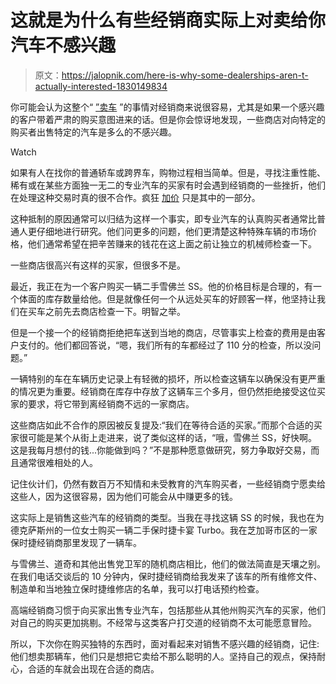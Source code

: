 # 这就是为什么有些经销商实际上对卖给你汽车不感兴趣

> 原文：<https://jalopnik.com/here-is-why-some-dealerships-aren-t-actually-interested-1830149834>

你可能会认为这整个“ [”卖车](https://jalopnik.com/c/car-buying) ”的事情对经销商来说很容易，尤其是如果一个感兴趣的客户带着严肃的购买意图进来的话。但是你会惊讶地发现，一些商店对向特定的购买者出售特定的汽车是多么的不感兴趣。

Watch

如果有人在找你的普通轿车或跨界车，购物过程相当简单。但是，寻找注重性能、稀有或在某些方面独一无二的专业汽车的买家有时会遇到经销商的一些挫折，他们在处理这种交易时真的很不合作。疯狂 [加价](https://jalopnik.com/the-age-of-insane-dodge-demon-markups-is-finally-upon-u-1821771857) 只是其中的一部分。

这种抵制的原因通常可以归结为这样一个事实，即专业汽车的认真购买者通常比普通人更仔细地进行研究。他们问更多的问题，他们更清楚这种特殊车辆的市场价格，他们通常希望在把辛苦赚来的钱花在这上面之前让独立的机械师检查一下。

一些商店很高兴有这样的买家，但很多不是。

最近，我正在为一个客户购买一辆二手雪佛兰 SS。他的价格目标是合理的，有一个体面的库存数量给他。但是就像任何一个从远处买车的好顾客一样，他坚持让我们在买车之前先去商店检查一下。明智之举。

但是一个接一个的经销商拒绝把车送到当地的商店，尽管事实上检查的费用是由客户支付的。他们都回答说，“嗯，我们所有的车都经过了 110 分的检查，所以没问题。”

一辆特别的车在车辆历史记录上有轻微的损坏，所以检查这辆车以确保没有更严重的情况更为重要。经销商在库存中存放了这辆车三个多月，但仍然拒绝接受这位买家的要求，将它带到离经销商不远的一家商店。

这些商店如此不合作的原因被反复提及:“我们在等待合适的买家。”而那个合适的买家很可能是某个从街上走进来，说了类似这样的话，“哦，雪佛兰 SS，好快啊。这是我每月想付的钱...你能做到吗？”不是那种愿意做研究，努力争取好交易，而且通常很难相处的人。

记住伙计们，仍然有数百万不知情和未受教育的汽车购买者，一些经销商宁愿卖给这些人，因为这很容易，因为他们可能会从中赚更多的钱。

这实际上是销售这些汽车的经销商的类型。当我在寻找这辆 SS 的时候，我也在为德克萨斯州的一位女士购买一辆二手保时捷卡宴 Turbo。我在芝加哥市区的一家保时捷经销商那里发现了一辆车。

与雪佛兰、道奇和其他出售党卫军的随机商店相比，他们的做法简直是天壤之别。在我们电话交谈后的 10 分钟内，保时捷经销商给我发来了该车的所有维修文件、制造单和当地独立保时捷维修店的名单，我可以打电话预约检查。

高端经销商习惯于向买家出售专业汽车，包括那些从其他州购买汽车的买家，他们对自己的购买更加挑剔。不经常与这类客户打交道的经销商不太可能愿意冒险。

所以，下次你在购买独特的东西时，面对看起来对销售不感兴趣的经销商，记住:他们想卖那辆车，他们只是想把它卖给不那么聪明的人。坚持自己的观点，保持耐心，合适的车就会出现在合适的商店。